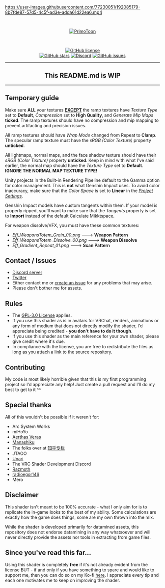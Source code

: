 https://user-images.githubusercontent.com/77230051/192085179-8b7fde87-57d5-4c5f-ad3e-adda61d22ea6.mp4

<br>
<p align="center">
    <a href="https://github.com/festivize/PrimoToon"><img src="https://user-images.githubusercontent.com/77230051/191998247-effb10b9-4320-4e39-8c32-29019f00a0f8.png" alt="PrimoToon"/></a>
</p><br>

<p align="center">
    <a href="https://github.com/festivize/PrimoToon/blob/main/LICENSE"><img alt="GitHub license" src="https://img.shields.io/github/license/festivize/PrimoToon?style=for-the-badge"></a><br>
    <a href="https://github.com/festivize/PrimoToon/stargazers"><img alt="GitHub stars" src="https://img.shields.io/github/stars/festivize/PrimoToon?style=for-the-badge"></a>
    <a href="https://discord.gg/85rP9SpAkF"><img alt="Discord" src="https://img.shields.io/discord/894925535870865498?style=for-the-badge"></a>
    <a href="https://github.com/festivize/PrimoToon/issues"><img alt="GitHub issues" src="https://img.shields.io/github/issues/festivize/PrimoToon?style=for-the-badge"></a>
</p>

---

<h2 align="center">This README.md is WIP</h2>

---

## Temporary guide
Make sure **ALL** your textures <u>**EXCEPT**</u> the ramp textures have *Texture Type* set to **Default**, *Compression* set to **High Quality**, and *Generate Mip Maps* **ticked**. The ramp textures should have no compression and mip mapping to prevent artifacting and precision issues.

All ramp textures should have *Wrap Mode* changed from Repeat to **Clamp**. The specular ramp texture must have the *sRGB (Color Texture)* property **unticked**. 

All lightmaps, normal maps, and the face shadow texture should have their *sRGB (Color Texture)* property **unticked**. Keep in mind with what I've said earlier, the normal map should have the *Texture Type* set to **Default**. **IGNORE THE NORMAL MAP TEXTURE TYPE!**

Unity projects in the Built-in Rendering Pipeline default to the Gamma option for color management. This is **not** what Genshin Impact uses. To avoid color inaccuracy, make sure that the *Color Space* is set to **Linear** in the [*Project Settings*](https://docs.unity3d.com/Manual/LinearRendering-LinearOrGammaWorkflow.html).

Genshin Impact models have custom tangents within them. If your model is properly ripped, you'll want to make sure that the *Tangents* property is set to **Import** instead of the default Calculate Mikktspace.

For weapon dissolve/VFX, you must have these common textures:
- *Eff_WeaponsTotem_Grain_00.png* ---> **Weapon Pattern**
- *Eff_WeaponsTotem_Dissolve_00.png* ---> **Weapon Dissolve**
- *Eff_Gradient_Repeat_01.png* ---> **Scan Pattern**

## Contact / Issues
- [Discord server](https://discord.gg/85rP9SpAkF)
- [Twitter](https://twitter.com/festivizing)
- Either contact me or [create an issue](https://github.com/festivize/PrimoToon/issues/new/choose) for any problems that may arise.
- Please don't bother me for assets.

## Rules
- The [GPL-3.0 License](https://github.com/festivize/Cheddar/blob/main/LICENSE) applies.
- If you use this shader as is in avatars for VRChat, renders, animations or any form of medium that does not directly modify the shader, I'd appreciate being credited - **you don't have to do it though.**
- If you use this shader as the main reference for your own shader, please give credit where it's due.
- In compliance with the license, you are free to redistribute the files as long as you attach a link to the source repository.

## Contributing
My code is most likely horrible given that this is my first programming project so I'd appreciate any help! Just create a pull request and I'll do my best to get to it ^^

## Special thanks
All of this wouldn't be possible if it weren't for:
- Arc System Works
- miHoYo
- [Aerthas Veras](https://github.com/Aerthas/) 
- [Manashiku](https://github.com/Manashiku/)
- The folks over at [知乎专栏](https://zhuanlan.zhihu.com/)
- JTAOO
- [Unari](https://twitter.com/UnariVR)
- The VRC Shader Development Discord
- [Razmoth](https://github.com/Razmoth/)
- [radioegor146](https://github.com/radioegor146)
- Mero

## Disclaimer
This shader isn't meant to be 100% accurate - what I only aim for is to replicate the in-game looks to the best of my ability. Some calculations are exactly how the game does things, some are my own thrown into the mix.

While the shader is developed primarily for datamined assets, this repository does not endorse datamining in any way whatsoever and will never directly provide the assets nor tools in extracting from game files.

## Since you've read this far...
Using this shader is completely **free** if it's not already evident from the license BUT - if and only if you have something to spare and would like to support me, then you can do so on my Ko-fi [here](https://ko-fi.com/festivity). I appreciate every tip and each one motivates me to keep on improving the shader.
